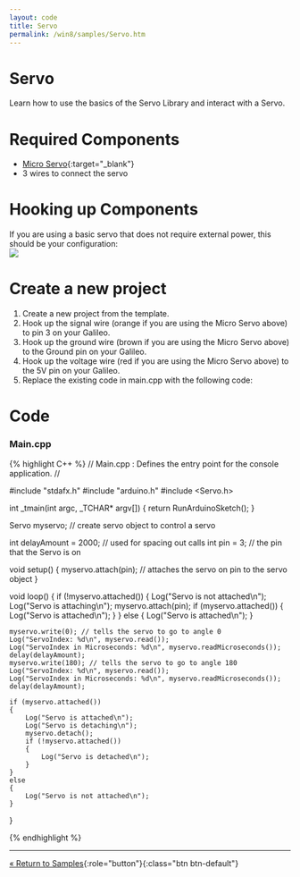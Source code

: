 ```yaml
---
layout: code
title: Servo
permalink: /win8/samples/Servo.htm
---
```


# Servo
Learn how to use the basics of the Servo Library and interact with a Servo.

# Required Components
* [Micro Servo](http://www.adafruit.com/products/169){:target="_blank"}
* 3 wires to connect the servo

# Hooking up Components
If you are using a basic servo that does not require external power, this should be your configuration:<br/>
![]({{site.baseurl}}/images/ServoDiagram.png)

# Create a new project

1. Create a new project from the template.
1. Hook up the signal wire (orange if you are using the Micro Servo above) to pin 3 on your Galileo.
1. Hook up the ground wire (brown if you are using the Micro Servo above) to the Ground pin on your Galileo.
1. Hook up the voltage wire (red if you are using the Micro Servo above) to the 5V pin on your Galileo.
1. Replace the existing code in main.cpp with the following code:

# Code

### Main.cpp
{% highlight C++ %}
// Main.cpp : Defines the entry point for the console application.
//

#include "stdafx.h"
#include "arduino.h"
#include <Servo.h>

int _tmain(int argc, _TCHAR* argv[])
{
    return RunArduinoSketch();
}

Servo myservo;  // create servo object to control a servo

int delayAmount = 2000; // used for spacing out calls
int pin = 3; // the pin that the Servo is on

void setup()
{
    myservo.attach(pin);  // attaches the servo on pin to the servo object
}

void loop()
{
    if (!myservo.attached())
    {
        Log("Servo is not attached\n");
        Log("Servo is attaching\n");
        myservo.attach(pin);
        if (myservo.attached())
        {
            Log("Servo is attached\n");
        }
    }
    else
    {
        Log("Servo is attached\n");
    }

    myservo.write(0); // tells the servo to go to angle 0
    Log("ServoIndex: %d\n", myservo.read());
    Log("ServoIndex in Microseconds: %d\n", myservo.readMicroseconds());
    delay(delayAmount);
    myservo.write(180); // tells the servo to go to angle 180
    Log("ServoIndex: %d\n", myservo.read());
    Log("ServoIndex in Microseconds: %d\n", myservo.readMicroseconds());
    delay(delayAmount);

    if (myservo.attached())
    {
        Log("Servo is attached\n");
        Log("Servo is detaching\n");
        myservo.detach();
        if (!myservo.attached())
        {
            Log("Servo is detached\n");
        }
    }
    else
    {
        Log("Servo is not attached\n");
    }
}

{% endhighlight %}

---

[&laquo; Return to Samples](SampleApps.htm){:role="button"}{:class="btn btn-default"}
